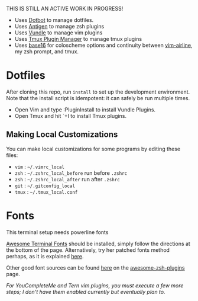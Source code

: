 [dotbot]: https://github.com/anishathalye/dotbot
[antigen]: https://github.com/zsh-users/antigen
[vundle]: https://github.com/VundleVim/Vundle.vim
[tpm]: https://github.com/tmux-plugins/tpm
[base16]: https://github.com/chriskempson/base16

THIS IS STILL AN ACTIVE WORK IN PROGRESS!


* Uses [Dotbot][dotbot] to manage dotfiles.
* Uses [Antigen][antigen] to manage zsh plugins
* Uses [Vundle][vundle] to manage vim plugins
* Uses [Tmux Plugin Manager][tpm] to manage tmux plugins<F24><F25>
* Uses [base16][base16] for coloscheme options and continuity between [vim-airline](https://github.com/vim-airline/vim-airline), my zsh prompt, and tmux.

Dotfiles
========

After cloning this repo, run `install` to set up the development environment. Note that the install script is idempotent: it can safely be run multiple times.

* Open Vim and type :PluginInstall to install Vundle Plugins.
* Open Tmux and hit `+I to install Tmux plugins.

Making Local Customizations
---------------------------

You can make local customizations for some programs by editing these files:

* `vim` : `~/.vimrc_local`
* `zsh` : `~/.zshrc_local_before` run before `.zshrc`
* `zsh` : `~/.zshrc_local_after` run after `.zshrc`
* `git` : `~/.gitconfig_local`
* `tmux` : `~/.tmux_local.conf`

Fonts
========

This terminal setup needs powerline fonts

[Awesome Terminal Fonts](https://github.com/gabrielelana/awesome-terminal-fonts) should be installed, simply follow the directions at the bottom of the page.  Alternatively, try her patched fonts method perhaps, as it is explained [here](https://github.com/arialdomartini/oh-my-git#install-the-patched-font).


Other good font sources can be found [here](https://github.com/unixorn/awesome-zsh-plugins#fonts) on the [awesome-zsh-plugins](https://github.com/unixorn/awesome-zsh-plugins) page.


*For YouCompleteMe and Tern vim plugins, you must execute a few more steps; I don't have them enabled currently but eventually plan to.*

